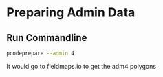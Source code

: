 # Preparing Admin Data

## Run Commandline 

```bash
pcodeprepare --admin 4
```

It would go to fieldmaps.io to get the adm4 polygons